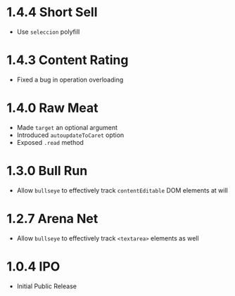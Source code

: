 # 1.4.4 Short Sell

- Use `seleccion` polyfill

# 1.4.3 Content Rating

- Fixed a bug in operation overloading

# 1.4.0 Raw Meat

- Made `target` an optional argument
- Introduced `autoupdateToCaret` option
- Exposed `.read` method

# 1.3.0 Bull Run

- Allow `bullseye` to effectively track `contentEditable` DOM elements at will

# 1.2.7 Arena Net

- Allow `bullseye` to effectively track `<textarea>` elements as well

# 1.0.4 IPO

- Initial Public Release

